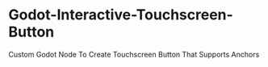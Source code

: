 # Godot-Interactive-Touchscreen-Button
Custom Godot Node To Create Touchscreen Button That Supports Anchors
